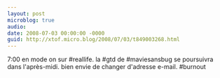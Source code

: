 ```yaml
---
layout: post
microblog: true
audio: 
date: 2008-07-03 00:00:00 -0000
guid: http://xtof.micro.blog/2008/07/03/t849003268.html
---
```

7:00 en mode on sur #reallife. la #gtd de #maviesansbug se poursuivra dans l'après-midi. bien envie de changer d'adresse e-mail. #burnout
